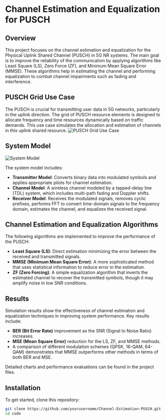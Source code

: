 # Channel Estimation and Equalization for PUSCH

## Overview
This project focuses on the channel estimation and equalization for the Physical Uplink Shared Channel (PUSCH) in 5G NR systems. The main goal is to improve the reliability of the communication by applying algorithms like Least Square (LS), Zero Force (ZF), and Minimum Mean Square Error (MMSE). These algorithms help in estimating the channel and performing equalization to combat channel impairments such as fading and interference.

## PUSCH Grid Use Case
The PUSCH is crucial for transmitting user data in 5G networks, particularly in the uplink direction. The grid of PUSCH resource elements is designed to allocate frequency and time resources dynamically based on traffic demands. This use case simulates the allocation and estimation of channels in this uplink shared resource.
![PUSCH Grid Use Case](figures/pusch_grid.jpg)
## System Model
![System Model](figures/system_model.png)

The system model includes:
- **Transmitter Model**: Converts binary data into modulated symbols and applies appropriate pilots for channel estimation.
- **Channel Model**: A wireless channel modeled by a tapped-delay line (TDL) system, which includes multi-path fading and Doppler shifts.
- **Receiver Model**: Receives the modulated signals, removes cyclic prefixes, performs FFT to convert time-domain signals to the frequency domain, estimates the channel, and equalizes the received signal.

## Channel Estimation and Equalization Algorithms
The following algorithms are implemented to improve the performance of the PUSCH:
- **Least Square (LS)**: Direct estimation minimizing the error between the received and transmitted signals.
- **MMSE (Minimum Mean Square Error)**: A more sophisticated method that uses statistical information to reduce error in the estimation.
- **ZF (Zero Forcing)**: A simple equalization algorithm that inverts the estimated channel to recover the transmitted symbols, though it may amplify noise in low SNR conditions.

## Results
Simulation results show the effectiveness of channel estimation and equalization techniques in improving system performance. Key results include:
- **BER (Bit Error Rate)** improvement as the SNR (Signal to Noise Ratio) increases.
- **MSE (Mean Square Error)** reduction for the LS, ZF, and MMSE methods.
- A comparison of different modulation schemes (QPSK, 16-QAM, 64-QAM) demonstrates that MMSE outperforms other methods in terms of both BER and MSE.

Detailed charts and performance evaluations can be found in the project files.

## Installation
To get started, clone this repository:
```bash
git clone https://github.com/yourusername/Channel-Estimation-PUSCH.git
cd code
